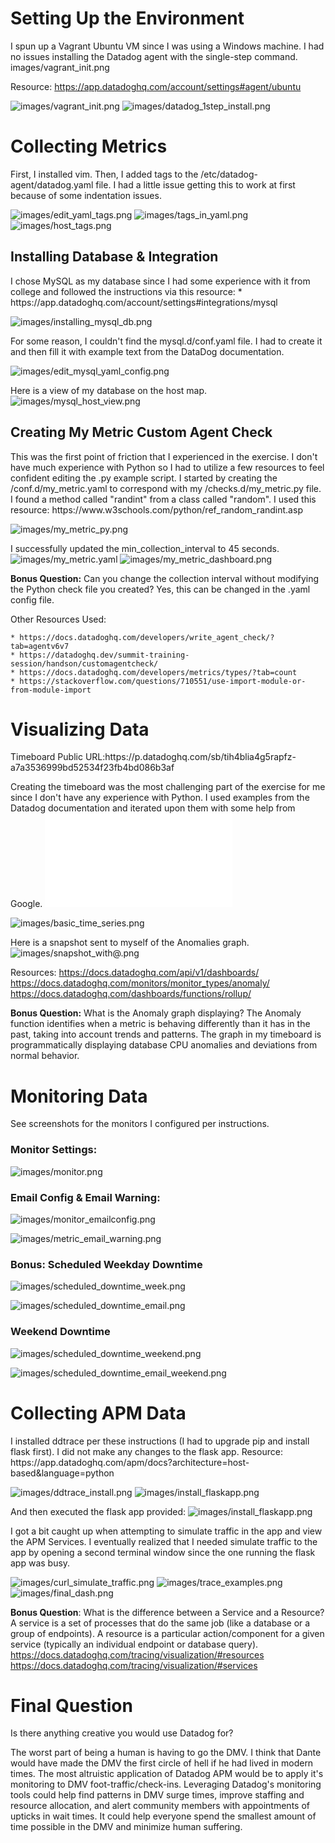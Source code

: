 <h1>Setting Up the Environment</h1>

I spun up a Vagrant Ubuntu VM since I was using a Windows machine. I had no issues installing the Datadog agent with the single-step command.
images/vagrant_init.png

Resource: https://app.datadoghq.com/account/settings#agent/ubuntu

![images/vagrant_init.png](images/vagrant_init.png)
![images/datadog_1step_install.png](images/datadog_1step_install.png)

<h1>Collecting Metrics</h1>
First, I installed vim. Then, I added tags to the /etc/datadog-agent/datadog.yaml file. I had a little issue getting this to work at first because of some indentation issues.

![images/edit_yaml_tags.png](images/edit_yaml_tags.png)
![images/tags_in_yaml.png](images/tags_in_yaml.png)
![images/host_tags.png](images/host_tags.png)

<h2>Installing Database & Integration</h2>
I chose MySQL as my database since I had some experience with it from college and followed the instructions via this resource:
* https://app.datadoghq.com/account/settings#integrations/mysql

![images/installing_mysql_db.png](images/installing_mysql_db.png)

For some reason, I couldn't find the mysql.d/conf.yaml file. I had to create it and then fill it with example text from the DataDog documentation.

![images/edit_mysql_yaml_config.png](images/edit_mysql_yaml_config.png)

Here is a view of my database on the host map.
![images/mysql_host_view.png](images/mysql_host_view.png)

<h2>Creating My Metric Custom Agent Check</h2>
This was the first point of friction that I experienced in the exercise. I don't have much experience with Python so I had to utilize a few resources to feel confident editing the .py example script. I started by creating the /conf.d/my_metric.yaml to correspond with my /checks.d/my_metric.py file. I found a method called "randint" from a class called "random". I used this resource: https://www.w3schools.com/python/ref_random_randint.asp

![images/my_metric_py.png](images/my_metric_py.png)

I successfully updated the min_collection_interval to 45 seconds.
![images/my_metric.yaml](images/my_metric.yaml)
![images/my_metric_dashboard.png](images/my_metric_dashboard.png)

<strong>Bonus Question:</strong> Can you change the collection interval without modifying the Python check file you created?
Yes, this can be changed in the .yaml config file.

Other Resources Used:

	* https://docs.datadoghq.com/developers/write_agent_check/?tab=agentv6v7
	* https://datadoghq.dev/summit-training-session/handson/customagentcheck/
	* https://docs.datadoghq.com/developers/metrics/types/?tab=count
	* https://stackoverflow.com/questions/710551/use-import-module-or-from-module-import

<h1>Visualizing Data</h1>
Timeboard Public URL:https://p.datadoghq.com/sb/tih4blia4g5rapfz-a7a3536999bd52534f23fb4bd086b3af

Creating the timeboard was the most challenging part of the exercise for me since I don't have any experience with Python. I used examples from the Datadog documentation and iterated upon them with some help from Google.
![visualize_metrics.py](visualize_metrics.py)

![images/basic_time_series.png](images/basic_time_series.png)

Here is a snapshot sent to myself of the Anomalies graph.
![images/snapshot_with@.png](images/snapshot_with@.png)

Resources:
https://docs.datadoghq.com/api/v1/dashboards/
https://docs.datadoghq.com/monitors/monitor_types/anomaly/
https://docs.datadoghq.com/dashboards/functions/rollup/

<strong>Bonus Question:</strong> What is the Anomaly graph displaying?
The Anomaly function identifies when a metric is behaving differently than it has in the past, taking into account trends and patterns. The graph in my timeboard is programmatically displaying database CPU anomalies and deviations from normal behavior.

<h1>Monitoring Data</h1>
See screenshots for the monitors I configured per instructions.

<h3>Monitor Settings:</h3>

![images/monitor.png](images/monitor.png)

<h3>Email Config & Email Warning:</h3>

![images/monitor_emailconfig.png](images/monitor_emailconfig.png)

![images/metric_email_warning.png](images/metric_email_warning.png)

<h3>Bonus: Scheduled Weekday Downtime</h3>

![images/scheduled_downtime_week.png](images/scheduled_downtime_week.png)

![images/scheduled_downtime_email.png](images/scheduled_downtime_email.png)

<h3>Weekend Downtime</h3>

![images/scheduled_downtime_weekend.png](images/scheduled_downtime_weekend.png)

![images/scheduled_downtime_email_weekend.png](images/scheduled_downtime_email_weekend.png)

<h1>Collecting APM Data</h1>
I installed ddtrace per these instructions (I had to upgrade pip and install flask first). I did not make any changes to the flask app.
Resource: https://app.datadoghq.com/apm/docs?architecture=host-based&language=python

![images/ddtrace_install.png](images/ddtrace_install.png)
![images/install_flaskapp.png](images/install_flaskapp.png)

And then executed the flask app provided:
![images/install_flaskapp.png](images/install_flaskapp.png)

I got a bit caught up when attempting to simulate traffic in the app and view the APM Services. I eventually realized that I needed simulate traffic to the app by opening a second terminal window since the one running the flask app was busy.

![images/curl_simulate_traffic.png](images/curl_simulate_traffic.png)
![images/trace_examples.png](images/trace_examples.png)
![images/final_dash.png](images/final_dash.png)

<strong>Bonus Question</strong>: What is the difference between a Service and a Resource?
 A service is a set of processes that do the same job (like a database or a group of endpoints). A resource is a particular action/component for a given service (typically an individual endpoint or database query).
 https://docs.datadoghq.com/tracing/visualization/#resources
 https://docs.datadoghq.com/tracing/visualization/#services

<h1>Final Question</h1>
Is there anything creative you would use Datadog for?

The worst part of being a human is having to go the DMV. I think that Dante would have made the DMV the first circle of hell if he had lived in modern times. The most altruistic application of Datadog APM would be to apply it's monitoring to DMV foot-traffic/check-ins. Leveraging Datadog's monitoring tools could help find patterns in DMV surge times, improve staffing and resource allocation, and alert community members with appointments of upticks in wait times. It could help everyone spend the smallest amount of time possible in the DMV and minimize human suffering.
